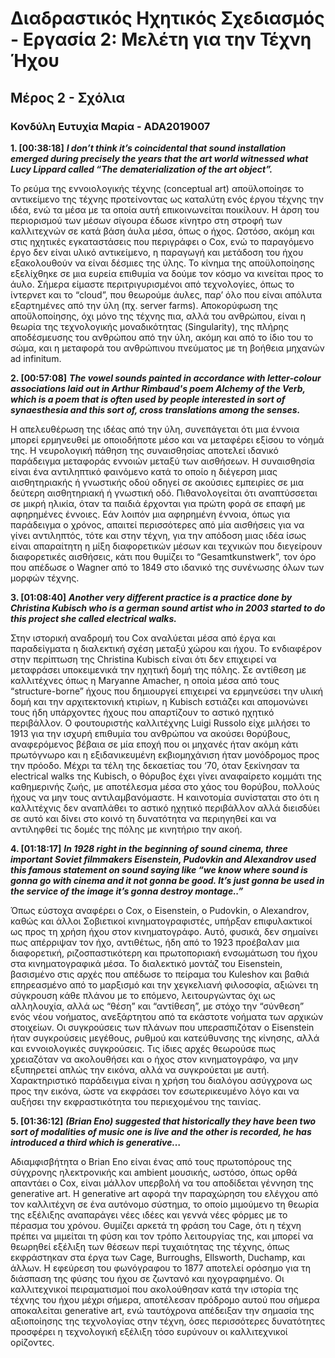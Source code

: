 # Διαδραστικός Ηχητικός Σχεδιασμός - Εργασία 2: Μελέτη για την Τέχνη Ήχου
## Μέρος 2 - Σχόλια
### Κονδύλη Ευτυχία Μαρία - ADA2019007

**1. [00:38:18]**
_**I don’t think it’s coincidental that sound installation emerged during precisely the years that the art world witnessed what Lucy Lippard called “The dematerialization of the art object”.**_

Το ρεύμα της εννοιολογικής τέχνης (conceptual art) αποϋλοποίησε το αντικείμενο της τέχνης προτείνοντας ως καταλύτη ενός έργου τέχνης την ιδέα, ενώ τα μέσα με τα οποία αυτή επικοινωνείται ποικίλουν. Η άρση του περιορισμού των μέσων σίγουρα έδωσε κίνητρο στη στροφή των καλλιτεχνών σε κατά βάση άυλα μέσα, όπως ο ήχος. Ωστόσο, ακόμη και στις ηχητικές εγκαταστάσεις που περιγράφει ο Cox, ενώ το παραγόμενο έργο δεν είναι υλικό αντικείμενο, η παραγωγή και μετάδοση του ήχου εξακολουθούν να είναι δέσμιες της ύλης.
Το κίνημα της αποϋλοποίησης εξελίχθηκε σε μια ευρεία επιθυμία να δούμε τον κόσμο να κινείται προς το άυλο. Σήμερα είμαστε περιτριγυρισμένοι από τεχνολογίες, όπως το ίντερνετ και το “cloud”, που θεωρούμε άυλες, παρ’ όλο που είναι απόλυτα εξαρτημένες από την ύλη (πχ. server farms). Αποκορύφωση της αποϋλοποίησης, όχι μόνο της τέχνης πια, αλλά του ανθρώπου, είναι η θεωρία της τεχνολογικής μοναδικότητας (Singularity), της πλήρης αποδέσμευσης του ανθρώπου από την ύλη, ακόμη και από το ίδιο του το σώμα, και η μεταφορά του ανθρώπινου πνεύματος με τη βοήθεια μηχανών ad infinitum. 

**2. [00:57:08]**
_**The vowel sounds painted in accordance with letter-colour associations laid out in Arthur Rimbaud's poem Alchemy of the Verb, which is a poem that is often used by people interested in sort of synaesthesia and this sort of, cross translations among the senses.**_

Η απελευθέρωση της ιδέας από την ύλη, συνεπάγεται ότι μια έννοια μπορεί ερμηνευθεί με οποιοδήποτε μέσο και να μεταφέρει εξίσου το νόημά της. Η νευρολογική πάθηση της συναισθησίας αποτελεί ιδανικό παράδειγμα μεταφοράς εννοιών μεταξύ των αισθήσεων. 
Η συναισθησία είναι ένα αντιληπτικό φαινόμενο κατά το οποίο η διέγερση μιας αισθητηριακής ή γνωστικής οδού οδηγεί σε ακούσιες εμπειρίες σε μια δεύτερη αισθητηριακή ή γνωστική οδό. Πιθανολογείται ότι αναπτύσσεται σε μικρή ηλικία, όταν τα παιδιά έρχονται για πρώτη φορά σε επαφή με αφηρημένες έννοιες.
Εάν λοιπόν μια αφηρημένη έννοια, όπως για παράδειγμα ο χρόνος, απαιτεί περισσότερες από μία αισθήσεις για να γίνει αντιληπτός, τότε και στην τέχνη, για την απόδοση μιας ιδέα ίσως είναι απαραίτητη η μίξη διαφορετικών μέσων και τεχνικών που διεγείρουν διαφορετικές αισθήσεις, κάτι που θυμίζει το “Gesamtkunstwerk”, τον όρο που απέδωσε ο Wagner από το 1849 στο ιδανικό της συνένωσης όλων των μορφών τέχνης.

**3. [01:08:40]**
_**Αnother very different practice is a practice done by Christina Kubisch who is a german sound artist who in 2003 started to do this project she called electrical walks.**_

Στην ιστορική αναδρομή του Cox αναλύεται μέσα από έργα και παραδείγματα η διαλεκτική σχέση μεταξύ χώρου και ήχου. Το ενδιαφέρον στην περίπτωση της Christina Kubisch είναι ότι δεν επιχειρεί να μεταφράσει υποκειμενικά την ηχητική δομή της πόλης. Σε αντίθεση με καλλιτέχνες όπως η Maryanne Amacher, η οποία μέσα από τους “structure-borne” ήχους που δημιουργεί επιχειρεί να ερμηνεύσει την υλική δομή και την αρχιτεκτονική κτιρίων, η Kubisch εστιάζει και απομονώνει τους ήδη υπάρχοντες ήχους που απαρτίζουν το αστικό ηχητικό περιβάλλον. 
Ο φουτουριστής καλλιτέχνης Luigi Russolo είχε μιλήσει το 1913 για την ισχυρή επιθυμία του ανθρώπου να ακούσει θορύβους, αναφερόμενος βέβαια σε μία εποχή που οι μηχανές ήταν ακόμη κάτι πρωτόγνωρο και η εξιδανικευμένη εκβιομηχάνιση ήταν μονόδρομος προς την πρόοδο. Μέχρι τα τέλη της δεκαετίας του ‘70, όταν ξεκίνησαν τα electrical walks της Kubisch, ο θόρυβος έχει γίνει αναφαίρετο κομμάτι της καθημερινής ζωής, με αποτέλεσμα μέσα στο χάος του θορύβου, πολλούς ήχους να μην τους αντιλαμβανόμαστε. Η καινοτομία συνίσταται στο ότι η καλλιτέχνις δεν αναπλάθει το αστικό ηχητικό περιβάλλον αλλά διεισδύει σε αυτό και δίνει στο κοινό τη δυνατότητα να περιηγηθεί και να αντιληφθεί τις δομές της πόλης με κινητήριο την ακοή.

**4. [01:18:17]**
_**In 1928 right in the beginning of sound cinema, three important Soviet filmmakers Eisenstein, Pudovkin and Alexandrov used this famous statement on sound saying like “we know where sound is gonna go with cinema and it not gonna be good. It’s just gonna be used in the service of the image it’s gonna destroy montage..”**_

Όπως εύστοχα αναφέρει ο Cox, ο Eisenstein, o Pudovkin, ο Alexandrov, καθώς και άλλοι Σοβιετικοί κινηματογραφιστές, υπήρξαν επιφυλακτικοί ως προς τη χρήση ήχου στον κινηματογράφο. Αυτό, φυσικά, δεν σημαίνει πως απέρριψαν τον ήχο, αντιθέτως, ήδη από το 1923 προέβαλαν μια διαφορετική, ριζοσπαστικότερη και πρωτοποριακή ενσωμάτωση του ήχου στα κινηματογραφικά μέσα. 
Το διαλεκτικό μοντάζ του Eisenstein, βασισμένο στις αρχές που απέδωσε το πείραμα του Kuleshov και βαθιά επηρεασμένο από το μαρξισμό και την χεγκελιανή φιλοσοφία, αξιώνει τη σύγκρουση κάθε πλάνου με το επόμενο, λειτουργώντας όχι ως αλληλουχία, αλλά ως “θέση” και “αντίθεση”, με στόχο την “σύνθεση” ενός νέου νοήματος, ανεξάρτητου από τα εκάστοτε νοήματα των αρχικών στοιχείων. Οι συγκρούσεις των πλάνων που υπερασπιζόταν ο Eisenstein ήταν συγκρούσεις μεγέθους, ρυθμού και κατεύθυνσης της κίνησης, αλλά και εννοιολογικές συγκρούσεις. Τις ίδιες αρχές θεωρούσε πως χρειαζόταν να ακολουθήσει και ο ήχος στον κινηματογράφο, να μην εξυπηρετεί απλώς την εικόνα, αλλά να συγκρούεται με αυτή. Χαρακτηριστικό παράδειγμα είναι η χρήση του διαλόγου ασύγχρονα ως προς την εικόνα, ώστε να εκφράσει τον εσωτερικευμένο λόγο και να αυξήσει την εκφραστικότητα του περιεχομένου της ταινίας.

**5. [01:36:12]**
_**(Brian Eno) suggested that historically they have been two sort of modalities of music one is live and the other is recorded, he has introduced a third which is generative…**_

Αδιαμφισβήτητα ο Brian Eno είναι ένας από τους πρωτοπόρους της σύγχρονης ηλεκτρονικής και ambient μουσικής, ωστόσο, όπως ορθά απαντάει ο Cox, είναι μάλλον υπερβολή να του αποδίδεται γέννηση της generative art. 
Η generative art αφορά την παραχώρηση του ελέγχου από τον καλλιτέχνη σε ένα αυτόνομο σύστημα, το οποίο μιμούμενο τη θεωρία της εξέλιξης αναπαράγει νέες ιδέες και γεννά νέες φόρμες με το πέρασμα του χρόνου. Θυμίζει αρκετά τη φράση του Cage, ότι η τέχνη πρέπει να μιμείται τη φύση και τον τρόπο λειτουργίας της, και μπορεί να θεωρηθεί εξέλιξη των θέσεων περί τυχαιότητας της τέχνης, όπως εκφράστηκαν στα έργα των Cage, Burroughs, Ellsworth, Duchamp, και άλλων.
Η εφεύρεση του φωνόγραφου το 1877 αποτελεί ορόσημο για τη διάσπαση της φύσης του ήχου σε ζωντανό και ηχογραφημένο. Οι καλλιτεχνικοί πειραματισμοί που ακολούθησαν κατά την ιστορία της τέχνης του ήχου μέχρι σήμερα, αποτέλεσαν πρόδρομο αυτού που σήμερα αποκαλείται generative art, ενώ ταυτόχρονα απέδειξαν την σημασία της αξιοποίησης της τεχνολογίας στην τέχνη, όσες περισσότερες δυνατότητες προσφέρει η τεχνολογική εξέλιξη τόσο ευρύνουν οι καλλιτεχνικοί ορίζοντες.
